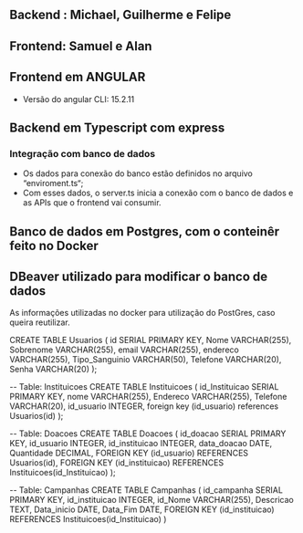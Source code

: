 ## Backend : Michael, Guilherme e Felipe
## Frontend: Samuel e Alan

## Frontend em ANGULAR
- Versão do angular CLI: 15.2.11

## Backend em Typescript com express
### Integração com banco de dados
- Os dados para conexão do banco estão definidos no arquivo “enviroment.ts“;
- Com esses dados, o server.ts inicia a conexão com o banco de dados e as APIs que o frontend vai consumir.

## Banco de dados em Postgres, com o conteinêr feito no Docker

## DBeaver utilizado para modificar o banco de dados

As informações utilizadas no docker para utilização do PostGres, caso queira reutilizar.

CREATE TABLE Usuarios (
    id SERIAL PRIMARY KEY,
    Nome VARCHAR(255),
    Sobrenome VARCHAR(255),
    email VARCHAR(255),
    endereco VARCHAR(255),
    Tipo_Sanguinio VARCHAR(50),
    Telefone VARCHAR(20),
    Senha VARCHAR(20)
);

-- Table: Instituicoes
CREATE TABLE Instituicoes (
    id_Instituicao SERIAL PRIMARY KEY,
    nome VARCHAR(255),
    Endereco VARCHAR(255),
    Telefone VARCHAR(20),
    id_usuario INTEGER,
    foreign key (id_usuario) references Usuarios(id)
);

-- Table: Doacoes
CREATE TABLE Doacoes (
    id_doacao SERIAL PRIMARY KEY,
    id_usuario INTEGER,
    id_instituicao INTEGER,
    data_doacao DATE,
    Quantidade DECIMAL,
    FOREIGN KEY (id_usuario) REFERENCES Usuarios(id),
    FOREIGN KEY (id_instituicao) REFERENCES Instituicoes(id_Instituicao)
);

-- Table: Campanhas
CREATE TABLE Campanhas (
    id_campanha SERIAL PRIMARY KEY,
    id_instituicao INTEGER,
    id_Nome VARCHAR(255),
    Descricao TEXT,
    Data_inicio DATE,
    Data_Fim DATE,
    FOREIGN KEY (id_instituicao) REFERENCES Instituicoes(id_Instituicao)
)
